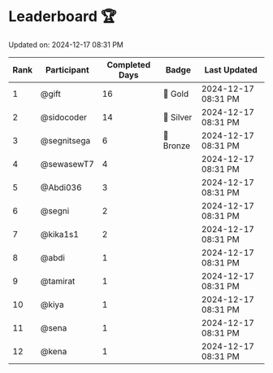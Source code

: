 # Leaderboard 🏆

Updated on: 2024-12-17 08:31 PM

| Rank | Participant       | Completed Days | Badge      | Last Updated         |
|------|-------------------|----------------|------------|----------------------|
| 1    | @gift             | 16             | 🏅 Gold     | 2024-12-17 08:31 PM |
| 2    | @sidocoder        | 14             | 🥈 Silver   | 2024-12-17 08:31 PM |
| 3    | @segnitsega       | 6              | 🥉 Bronze   | 2024-12-17 08:31 PM |
| 4    | @sewasewT7        | 4              |            | 2024-12-17 08:31 PM |
| 5    | @Abdi036          | 3              |            | 2024-12-17 08:31 PM |
| 6    | @segni            | 2              |            | 2024-12-17 08:31 PM |
| 7    | @kika1s1          | 2              |            | 2024-12-17 08:31 PM |
| 8    | @abdi             | 1              |            | 2024-12-17 08:31 PM |
| 9    | @tamirat          | 1              |            | 2024-12-17 08:31 PM |
| 10   | @kiya             | 1              |            | 2024-12-17 08:31 PM |
| 11   | @sena             | 1              |            | 2024-12-17 08:31 PM |
| 12   | @kena             | 1              |            | 2024-12-17 08:31 PM |
